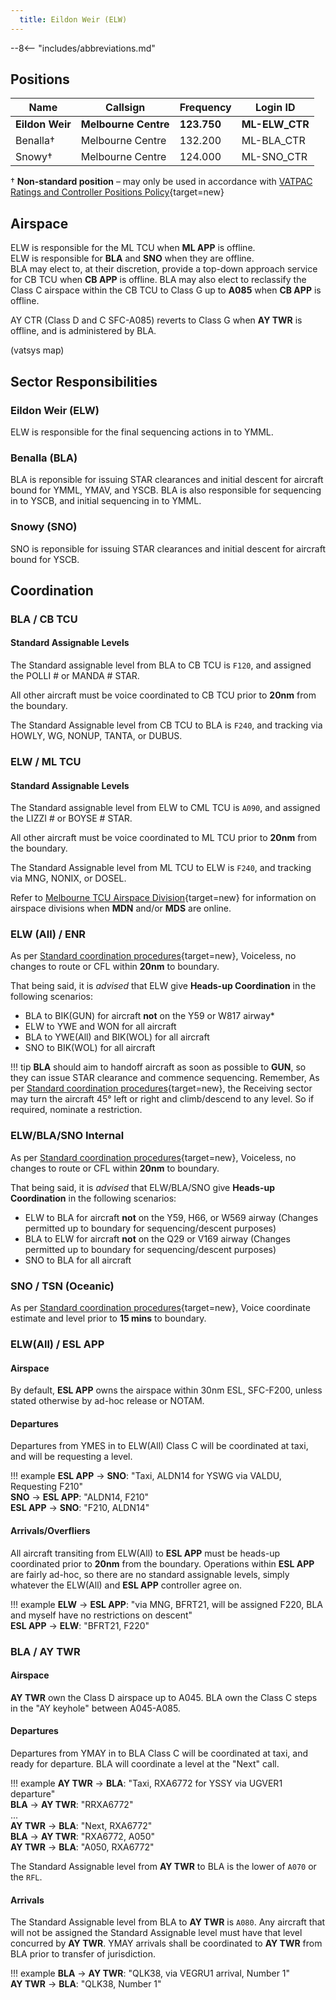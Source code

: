 ```yaml
---
  title: Eildon Weir (ELW)
---
```


--8<-- "includes/abbreviations.md"
## Positions

| Name | Callsign | Frequency | Login ID |
| ---- | -------- | --------- | -------- |
| **Eildon Weir** | **Melbourne Centre** | **123.750** | **ML-ELW_CTR** |
| Benalla† | Melbourne Centre | 132.200 | ML-BLA_CTR |
| Snowy† | Melbourne Centre | 124.000 | ML-SNO_CTR |

† **Non-standard position** – may only be used in accordance with [VATPAC Ratings and Controller Positions Policy](https://cdn.vatpac.org/documents/policy/Controller+Positions+and+Ratings+Policy+v5.2.pdf){target=new}

## Airspace

ELW is responsible for the ML TCU when **ML APP** is offline.  
ELW is responsible for **BLA** and **SNO** when they are offline.  
BLA may elect to, at their discretion, provide a top-down approach service for CB TCU when **CB APP** is offline. BLA may also elect to reclassify the Class C airspace within the CB TCU to Class G up to **A085** when **CB APP** is offline.

AY CTR (Class D and C SFC-A085) reverts to Class G when **AY TWR** is offline, and is administered by BLA. 

(vatsys map)

## Sector Responsibilities
### Eildon Weir (ELW)
ELW is responsible for the final sequencing actions in to YMML.
### Benalla (BLA)
BLA is reponsible for issuing STAR clearances and initial descent for aircraft bound for YMML, YMAV, and YSCB. BLA is also responsible for sequencing in to YSCB, and initial sequencing in to YMML.
### Snowy (SNO)
SNO is reponsible for issuing STAR clearances and initial descent for aircraft bound for YSCB.
## Coordination
### BLA / CB TCU
#### Standard Assignable Levels

The Standard assignable level from BLA to CB TCU is `F120`, and assigned the POLLI # or MANDA # STAR.  

All other aircraft must be voice coordinated to CB TCU prior to **20nm** from the boundary.

The Standard Assignable level from CB TCU to BLA is `F240`, and tracking via HOWLY, WG, NONUP, TANTA, or DUBUS.

### ELW / ML TCU
#### Standard Assignable Levels

The Standard assignable level from ELW to CML TCU is `A090`, and assigned the LIZZI # or BOYSE # STAR.  

All other aircraft must be voice coordinated to ML TCU prior to **20nm** from the boundary.

The Standard Assignable level from ML TCU to ELW is `F240`, and tracking via MNG, NONIX, or DOSEL.

Refer to [Melbourne TCU Airspace Division](http://sops.vatpac.org/terminal/Melbourne%20TCU/operations/#airspace-division){target=new} for information on airspace divisions when **MDN** and/or **MDS** are online.
### ELW (All) / ENR

As per [Standard coordination procedures](http://sops.vatpac.org/controller-skills/coordination/#enr-enr){target=new}, Voiceless, no changes to route or CFL within **20nm** to boundary.

That being said, it is *advised* that ELW give **Heads-up Coordination** in the following scenarios:  
- BLA to BIK(GUN) for aircraft **not** on the Y59 or W817 airway*  
- ELW to YWE and WON for all aircraft  
- BLA to YWE(All) and BIK(WOL) for all aircraft  
- SNO to BIK(WOL) for all aircraft

!!! tip
    **BLA** should aim to handoff aircraft as soon as possible to **GUN**, so they can issue STAR clearance and commence sequencing. Remember, As per [Standard coordination procedures](http://sops.vatpac.org/controller-skills/coordination/#handoffs){target=new}, the Receiving sector may turn the aircraft 45° left or right and climb/descend to any level. So if required, nominate a restriction.

### ELW/BLA/SNO Internal

As per [Standard coordination procedures](http://sops.vatpac.org/controller-skills/coordination/#enr-enr){target=new}, Voiceless, no changes to route or CFL within **20nm** to boundary.

That being said, it is *advised* that ELW/BLA/SNO give **Heads-up Coordination** in the following scenarios:  
- ELW to BLA for aircraft **not** on the Y59, H66, or W569 airway (Changes permitted up to boundary for sequencing/descent purposes)  
- BLA to ELW for aircraft **not** on the Q29 or V169 airway (Changes permitted up to boundary for sequencing/descent purposes)  
- SNO to BLA for all aircraft

### SNO / TSN (Oceanic)

As per [Standard coordination procedures](http://sops.vatpac.org/controller-skills/coordination/#enr-oceanic){target=new}, Voice coordinate estimate and level prior to **15 mins** to boundary.

### ELW(All) / ESL APP
#### Airspace
By default, **ESL APP** owns the airspace within 30nm ESL, SFC-F200, unless stated otherwise by ad-hoc release or NOTAM.
#### Departures
Departures from YMES in to ELW(All) Class C will be coordinated at taxi, and will be requesting a level.

!!! example
    **ESL APP** -> **SNO**: "Taxi, ALDN14 for YSWG via VALDU, Requesting F210"  
    **SNO** -> **ESL APP**: "ALDN14, F210"  
    **ESL APP** -> **SNO**: "F210, ALDN14"  

#### Arrivals/Overfliers
All aircraft transiting from ELW(All) to **ESL APP** must be heads-up coordinated prior to **20nm** from the boundary. Operations within **ESL APP** are fairly ad-hoc, so there are no standard assignable levels, simply whatever the ELW(All) and **ESL APP** controller agree on.

!!! example
    **ELW** -> **ESL APP**: "via MNG, BFRT21, will be assigned F220, BLA and myself have no restrictions on descent"  
    **ESL APP** -> **ELW**: "BFRT21, F220"  

### BLA / AY TWR
#### Airspace
**AY TWR** own the Class D airspace up to A045. BLA own the Class C steps in the "AY keyhole" between A045-A085.
#### Departures
Departures from YMAY in to BLA Class C will be coordinated at taxi, and ready for departure. BLA will coordinate a level at the "Next" call.

!!! example
    **AY TWR** -> **BLA**: "Taxi, RXA6772 for YSSY via UGVER1 departure"  
    **BLA** -> **AY TWR**: "RRXA6772"  
    ...  
    **AY TWR** -> **BLA**: "Next, RXA6772"  
    **BLA** -> **AY TWR**: "RXA6772, A050"  
    **AY TWR** -> **BLA**: "A050, RXA6772"  

The Standard Assignable level from **AY TWR** to BLA is the lower of `A070` or the `RFL`.

#### Arrivals
The Standard Assignable level from BLA to **AY TWR** is `A080`. Any aircraft that will not be assigned the Standard Assignable level must have that level concurred by **AY TWR**.
YMAY arrivals shall be coordinated to **AY TWR** from BLA prior to transfer of jurisdiction.

!!! example
    **BLA** -> **AY TWR**: "QLK38, via VEGRU1 arrival, Number 1"  
    **AY TWR** -> **BLA**: "QLK38, Number 1"  